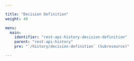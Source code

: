 ```yaml
---

title: "Decision Definition"
weight: 40

menu:
  main:
    identifier: "rest-api-history-decision-definition"
    parent: "rest-api-history"
    pre: "`/history/decision-definition` (Subresource)"

---
```

